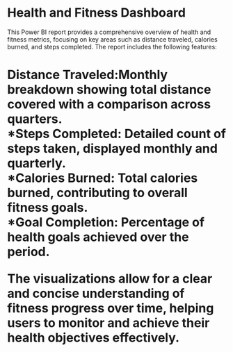 # Health and Fitness Dashboard
This Power BI report provides a comprehensive overview of health and fitness metrics, focusing on key areas such as distance traveled, calories burned, and steps completed. The report includes the following features:

<h1>Distance Traveled:Monthly breakdown showing total distance covered with a comparison across quarters.
<br>
*Steps Completed: Detailed count of steps taken, displayed monthly and quarterly.
<br>
*Calories Burned: Total calories burned, contributing to overall fitness goals.
<br>
*Goal Completion: Percentage of health goals achieved over the period.

The visualizations allow for a clear and concise understanding of fitness progress over time, helping users to monitor and achieve their health objectives effectively.
